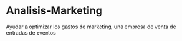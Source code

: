 # Analisis-Marketing
Ayudar a optimizar los gastos de marketing, una empresa de venta de entradas de eventos
